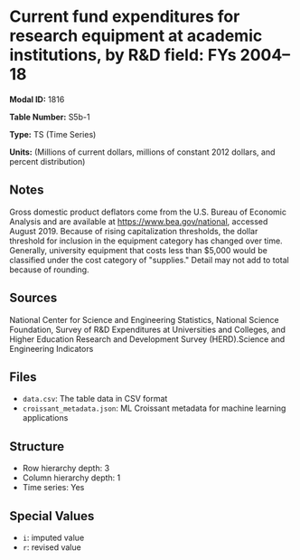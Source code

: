 # Current fund expenditures for research equipment at academic institutions, by R&D field: FYs 2004&#8211;18

**Modal ID:** 1816

**Table Number:** S5b-1

**Type:** TS (Time Series)

**Units:** (Millions of current dollars, millions of constant 2012 dollars, and percent distribution)

## Notes

Gross domestic product deflators come from the U.S. Bureau of Economic Analysis and are available at https://www.bea.gov/national, accessed August 2019. Because of rising capitalization thresholds, the dollar threshold for inclusion in the equipment category has changed over time. Generally, university equipment that costs less than $5,000 would be classified under the cost category of "supplies." Detail may not add to total because of rounding.

## Sources

National Center for Science and Engineering Statistics, National Science Foundation, Survey of R&D Expenditures at Universities and Colleges, and Higher Education Research and Development Survey (HERD).Science and Engineering Indicators

## Files

- `data.csv`: The table data in CSV format
- `croissant_metadata.json`: ML Croissant metadata for machine learning applications

## Structure

- Row hierarchy depth: 3
- Column hierarchy depth: 1
- Time series: Yes

## Special Values

- `i`: imputed value
- `r`: revised value
